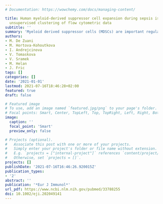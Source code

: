 ```yaml
---
# Documentation: https://wowchemy.com/docs/managing-content/

title: Human myeloid-derived suppressor cell expansion during sepsis is revealed by
  unsupervised clustering of flow cytometric data
subtitle: ''
summary: 'Myeloid derived suppressor cells (MDSCs) are important regulators of immune processes during sepsis in mice. However, confirming these observations in humans has been challenging due to the lack of defined preparation protocols and phenotyping schemes for MDSC subsets. Thus, it remains unclear how MDSCs are involved in acute sepsis and whether they have a role in the long‐term complications seen in survivors. Here, we combined comprehensive flow cytometry phenotyping with unsupervised clustering using self‐organizing maps to identify the three recently‐defined human MDSC subsets in blood from severe sepsis patients, long‐term sepsis survivors, and age‐matched controls. We demonstrated the expansion of monocytic M‐MDSCs and polymorphonuclear PMN‐MDSCs, but not early‐stage (e)‐MDSCs during acute sepsis. High levels of PMN‐MDSCs were also present in long‐term survivors many months after discharge, suggesting a possible role in sepsis‐related complications. Altogether, by employing unsupervised clustering of flow cytometric data we have confirmed the likely involvement of human MDSC subsets in acute sepsis, and revealed their expansion in sepsis survivors at late timepoints. The application of this strategy in future studies and in the clinical/diagnostic context would enable rapid progress towards a full understanding of the roles of MDSC in sepsis and other inflammatory conditions.'
authors:
- M. De Zuani
- M. Hortova-Kohoutkova
- I. Andrejcinova
- V. Tomaskova
- V. Sramek
- M. Helan
- J. Fric
tags: []
categories: []
date: '2021-01-01'
lastmod: 2021-07-16T18:46:28+02:00
featured: true
draft: false

# Featured image
# To use, add an image named `featured.jpg/png` to your page's folder.
# Focal points: Smart, Center, TopLeft, Top, TopRight, Left, Right, BottomLeft, Bottom, BottomRight.
image:
  caption: ''
  focal_point: 'Smart'
  preview_only: false

# Projects (optional).
#   Associate this post with one or more of your projects.
#   Simply enter your project's folder or file name without extension.
#   E.g. `projects = ["internal-project"]` references `content/project/deep-learning/index.md`.
#   Otherwise, set `projects = []`.
projects: []
publishDate: '2021-07-16T16:46:26.920015Z'
publication_types:
- '2'
abstract: ''
publication: '*Eur J Immunol*'
url_pdf: https://www.ncbi.nlm.nih.gov/pubmed/33788255
doi: 10.1002/eji.202049141
---
```

